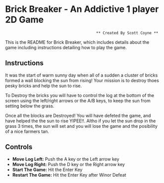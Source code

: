 # Brick  Breaker - An Addictive 1 player 2D Game 

                                             ** Created By Scott Coyne **

This is the README for Brick Breaker, which includes details about the game including instructions detailing how to play the game.

## Instructions

It was the start of warm sunny day when all of a sudden a cluster of bricks formed a wall blocking the sun from rising! Your mission is to destroy thoes pesky bricks and help the sun to rise.

To Destroy the bricks you will have to control the log at the bottom of the screen using the left/right arrows or the A/B keys, to keep the sun from setting below the grass. 

Once all the blocks are Destroyed! You will have defeted the game, and have helped the the sun to rise YIPEE!!. Altho if you let the sun drop in the grass 3 times, the sun will set and you will lose the game and the posibility of a nice farmers tan.


## Controls

* <b>Move Log Left:</b> Push the A key or the Left arrow key
* <b>Move Log  Right:</b> Push the D key or the Right arrow key
* <b>Start The Game:</b> Hit the Enter Key
* <b>Restart The Game:</b> Hit the Enter Key after Winor Defeat
